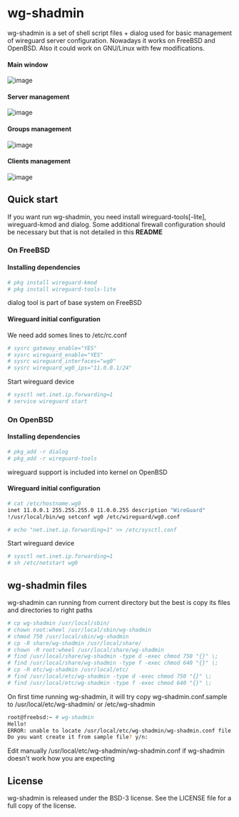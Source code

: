 # wg-shadmin
wg-shadmin is a set of shell script files + dialog used for basic management of wireguard server configuration. Nowadays it works on FreeBSD and OpenBSD. Also it could work on GNU/Linux with few modifications.

#### Main window

![image](https://user-images.githubusercontent.com/11150989/178398603-295de29a-3538-4a4d-9dca-3a91bb9f1eba.png)

#### Server management

![image](https://user-images.githubusercontent.com/11150989/178399203-82a7a7aa-e026-4bd4-b639-ecac5d75b6d8.png)

#### Groups management

![image](https://user-images.githubusercontent.com/11150989/178399297-9a5d0f45-9d01-4af2-9120-85901797f5e9.png)

#### Clients management

![image](https://user-images.githubusercontent.com/11150989/178399330-3d3b7e0f-7e41-45d8-a705-0caf9b547d36.png)


## Quick start
If you want run wg-shadmin, you need install wireguard-tools[-lite], wireguard-kmod and dialog. Some additional firewall configuration should be necessary but that is not detailed in this **README**

### On FreeBSD
#### Installing dependencies
```sh
# pkg install wireguard-kmod
# pkg install wireguard-tools-lite
```
dialog tool is part of base system on FreeBSD

#### Wireguard initial configuration 
We need add somes lines to /etc/rc.conf

```sh
# sysrc gateway_enable="YES"
# sysrc wireguard_enable="YES"
# sysrc wireguard_interfaces="wg0"
# sysrc wireguard_wg0_ips="11.0.0.1/24"
```
Start wireguard device

```sh
# sysctl net.inet.ip.forwarding=1
# service wireguard start
```

### On OpenBSD
#### Installing dependencies
```sh
# pkg_add -r dialog
# pkg_add -r wireguard-tools
```
wireguard support is included into kernel on OpenBSD

#### Wireguard initial configuration 

```sh
# cat /etc/hostname.wg0
inet 11.0.0.1 255.255.255.0 11.0.0.255 description "WireGuard"
!/usr/local/bin/wg setconf wg0 /etc/wireguard/wg0.conf

# echo "net.inet.ip.forwarding=1" >> /etc/sysctl.conf
```
Start wireguard device

```sh
# sysctl net.inet.ip.forwarding=1
# sh /etc/netstart wg0
```

## wg-shadmin files
wg-shadmin can running from current directory but the best is copy its files and directories to right paths

```sh
# cp wg-shadmin /usr/local/sbin/
# chown root:wheel /usr/local/sbin/wg-shadmin
# chmod 750 /usr/local/sbin/wg-shadmin
# cp -R share/wg-shadmin /usr/local/share/
# chown -R root:wheel /usr/local/share/wg-shadmin
# find /usr/local/share/wg-shadmin -type d -exec chmod 750 "{}" \;
# find /usr/local/share/wg-shadmin -type f -exec chmod 640 "{}" \;
# cp -R etc/wg-shadmin /usr/local/etc/
# find /usr/local/etc/wg-shadmin -type d -exec chmod 750 "{}" \;
# find /usr/local/etc/wg-shadmin -type f -exec chmod 640 "{}" \;
```
On first time running wg-shadmin, it will try copy wg-shadmin.conf.sample to /usr/local/etc/wg-shadmin/ or /etc/wg-shadmin

```sh
root@freebsd:~ # wg-shadmin
Hello!
ERROR: unable to locate /usr/local/etc/wg-shadmin/wg-shadmin.conf file
Do you want create it from sample file? y/n:
```
Edit manually /usr/local/etc/wg-shadmin/wg-shadmin.conf if wg-shadmin doesn't work how you are expecting

## License
wg-shadmin is released under the BSD-3 license. See the LICENSE file for a full copy of the license.
